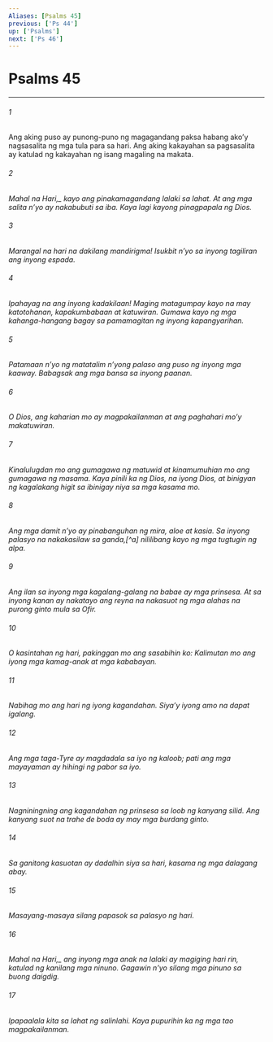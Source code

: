 ```yaml
---
Aliases: [Psalms 45]
previous: ['Ps 44']
up: ['Psalms']
next: ['Ps 46']
---
```

# Psalms 45

***






















###### 1 










Ang aking puso ay punong-puno ng magagandang paksa habang akoʼy nagsasalita ng mga tula para sa hari. Ang aking kakayahan sa pagsasalita ay katulad ng kakayahan ng isang magaling na makata. 





















###### 2 










<i class="trans-change">Mahal na Hari,_ kayo ang pinakamagandang lalaki sa lahat. At ang mga salita nʼyo ay nakabubuti sa iba. Kaya lagi kayong pinagpapala ng Dios. 





















###### 3 










Marangal na hari na dakilang mandirigma! Isukbit nʼyo sa inyong tagiliran ang inyong espada. 





















###### 4 










Ipahayag na ang inyong kadakilaan! Maging matagumpay kayo na may katotohanan, kapakumbabaan at katuwiran. Gumawa kayo ng mga kahanga-hangang bagay sa pamamagitan ng inyong kapangyarihan. 





















###### 5 










Patamaan nʼyo ng matatalim nʼyong palaso ang puso ng inyong mga kaaway. Babagsak ang mga bansa sa inyong paanan. 





















###### 6 










O Dios, ang kaharian mo ay magpakailanman at ang paghahari moʼy makatuwiran. 





















###### 7 










Kinalulugdan mo ang gumagawa ng matuwid at kinamumuhian mo ang gumagawa ng masama. Kaya pinili ka ng Dios, na iyong Dios, at binigyan ng kagalakang higit sa ibinigay niya sa mga kasama mo. 





















###### 8 










Ang mga damit nʼyo ay pinabanguhan ng mira, aloe at kasia. Sa inyong palasyo na nakakasilaw sa ganda,[^a] nililibang kayo ng mga tugtugin ng alpa. 





















###### 9 










Ang ilan sa inyong mga kagalang-galang na babae ay mga prinsesa. At sa inyong kanan ay nakatayo ang reyna na nakasuot ng mga alahas na purong ginto mula sa Ofir. 





















###### 10 










O kasintahan ng hari, pakinggan mo ang sasabihin ko: Kalimutan mo ang iyong mga kamag-anak at mga kababayan. 





















###### 11 










Nabihag mo ang hari ng iyong kagandahan. Siyaʼy iyong amo na dapat igalang. 





















###### 12 










Ang mga taga-Tyre ay magdadala sa iyo ng kaloob; pati ang mga mayayaman ay hihingi ng pabor sa iyo. 





















###### 13 










Nagniningning ang kagandahan ng prinsesa sa loob ng kanyang silid. Ang kanyang suot na trahe de boda ay may mga burdang ginto. 





















###### 14 










Sa ganitong kasuotan ay dadalhin siya sa hari, kasama ng mga dalagang abay. 





















###### 15 










Masayang-masaya silang papasok sa palasyo ng hari. 





















###### 16 










<i class="trans-change">Mahal na Hari,_ ang inyong mga anak na lalaki ay magiging hari rin, katulad ng kanilang mga ninuno. Gagawin nʼyo silang mga pinuno sa buong daigdig. 





















###### 17 










Ipapaalala kita sa lahat ng salinlahi. Kaya pupurihin ka ng mga tao magpakailanman.
